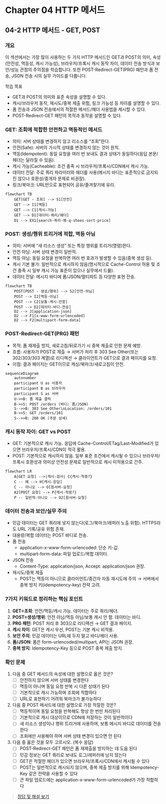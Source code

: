 # Chapter 04 HTTP 메서드

## 04-2 HTTP 메서드 - GET, POST

### 개요
이 섹션에서는 가장 많이 사용하는 두 가지 HTTP 메서드인 GET과 POST의 의미, 속성(안전성, 멱등성, 캐시 가능성), 브라우저/프록시 캐시 동작 차이, 데이터 전송 방식과 보안/성능 관점의 주의점을 학습합니다. 또한 POST-Redirect-GET(PRG) 패턴과 폼 전송, JSON 전송 시의 실무 가이드를 다룹니다.

학습 목표
- GET과 POST의 의미와 표준 속성을 설명할 수 있다.
- 캐시/브라우저 동작, 재시도/중복 제출 위험, 링크 가능성 등 차이를 설명할 수 있다.
- 폼 전송과 JSON 전송에서의 적절한 메서드/헤더 사용법을 제시할 수 있다.
- POST-Redirect-GET 패턴의 목적과 동작을 설명할 수 있다.

### GET: 조회에 적합한 안전하고 멱등적인 메서드
- 의미: 서버 상태를 변경하지 않고 리소스를 “조회”한다.
- 안전(Safe): 서버의 가시적 상태를 변경하지 않는 것이 원칙.
- 멱등(Idempotent): 동일 요청을 여러 번 보내도 결과 상태가 동일하다(응답 본문/헤더는 달라질 수 있음). 
- 캐시 가능(Cacheable): 조건 충족 시 브라우저/프록시/CDN에서 캐시 가능.
- 데이터 전달: 주로 쿼리 파라미터와 헤더를 사용(메시지 바디는 표준적으로 금지되진 않으나 호환성/중개자 문제로 비권장).
- 링크/북마크: URL만으로 표현되어 공유/즐겨찾기에 유리.

```mermaid
flowchart TB
    GET[GET - 조회] --> S1[안전]
    GET --> I1[멱등]
    GET --> C1[캐시-가능]
    GET --> D1[데이터-쿼리/헤더]
    D1 --> EX1[search-쿼리-예-q-shoes-sort-price]
```

### POST: 생성/행위 트리거에 적합, 멱등 아님
- 의미: 서버에 “새 리소스 생성” 또는 특정 행위를 트리거(명령)한다.
- 안전 아님: 서버 상태 변경이 일반적.
- 멱등 아님: 동일 요청을 반복하면 여러 번 효과가 발생할 수 있음(중복 생성 등).
- 캐시 기본 불가: 일반적으로 캐시하지 않음(명시적으로 Cache-Control 허용 및 조건 충족 시 일부 캐시 가능 표준이 있으나 실무에서 드묾).
- 데이터 전달: 메시지 바디에 폼/JSON/멀티파트 등 다양한 표현 전송.

```mermaid
flowchart TB
    POST[POST - 생성/행위] --> S2[안전-아님]
    POST --> I2[멱등-아님]
    POST --> C2[보통-캐시-안함]
    POST --> D2[데이터-바디-전송]
    D2 --> J[application-json]
    D2 --> F1[x-www-form-urlencoded]
    D2 --> F2[multipart-form-data]
```

### POST-Redirect-GET(PRG) 패턴
- 목적: 폼 재제출 방지, 새로고침/뒤로가기 시 중복 제출로 인한 문제 예방.
- 흐름: 사용자가 POST로 제출 → 서버가 처리 후 303 See Other(또는 302/303/303 계열)로 리디렉션 → 클라이언트가 GET으로 결과 페이지를 요청.
- 이점: 결과 페이지는 GET이므로 캐싱/북마크/새로고침이 안전.

```mermaid
sequenceDiagram
    autonumber
    participant U as 사용자
    participant B as 브라우저
    participant S as 서버
    U->>B: 폼 제출 클릭
    B->>S: POST /orders (바디: 폼/JSON)
    S-->>B: 303 See Other\nLocation: /orders/101
    B->>S: GET /orders/101
    S-->>B: 200 OK (주문 상세)
```

### 캐시 동작 차이: GET vs POST
- GET: 기본적으로 캐시 가능. 응답에 Cache-Control/ETag/Last-Modified가 있으면 브라우저/프록시/CDN이 적극 활용.
- POST: 기본적으로 캐시하지 않음. 일부 표준 조건에서 캐시될 수 있으나 브라우저/프록시 호환성과 의미상 안전성 문제로 일반적으로 캐시 미적용으로 간주.

```mermaid
flowchart LR
    A[GET 요청] -->|캐시-검사| C{캐시-적중?}
    C -- 예 --> H[캐시-응답]
    C -- 아니오 --> O[원서버-요청]
    A2[POST 요청] --> P{캐시-적용?}
    P -- 일반적-아니오 --> O2[원서버-요청]
```

### 데이터 전송과 보안/실무 주의
- 민감 데이터는 GET 쿼리에 넣지 않는다(로그/북마크/레퍼러 노출 위험). HTTPS라도 URL 기록/공유 위험 존재.
- 대용량/복합 데이터는 POST 바디로 전송.
- 폼 전송
  - application-x-www-form-urlencoded: 단순 키-값.
  - multipart-form-data: 파일 업로드/복합 데이터.
- JSON 전송
  - Content-Type: application/json, Accept: application/json 권장.
- 재시도/중복 제출
  - POST는 멱등이 아니므로 클라이언트/중간자 자동 재시도에 주의 → 서버에서 중복 방지 키(idempotency-key) 전략 고려.

### 7가지 키워드로 정리하는 핵심 포인트
1. **GET=조회**: 안전/멱등/캐시 가능. 데이터는 주로 쿼리/헤더. 
2. **POST=생성/행위**: 안전 아님/멱등 아님/보통 캐시 안 함. 데이터는 바디.
3. **PRG 패턴**: POST 처리 후 303으로 리디렉션 → GET 결과 페이지.
4. **캐시 차이**: GET은 캐시 우선, POST는 기본 캐시 비적용.
5. **보안 주의**: 민감 데이터는 URL에 두지 말고 바디/헤더 사용.
6. **폼/JSON**: 폼은 form-urlencoded/multipart, API는 JSON 권장.
7. **중복 방지**: Idempotency-Key 등으로 POST 중복 제출 방지.

### 확인 문제
1. 다음 중 GET 메서드의 속성에 대한 설명으로 옳은 것은?
    - [ ] 안전하지 않으며 서버 상태를 변경한다
    - [ ] 멱등이 아니며 동일 요청 반복 시 다른 상태가 된다
    - [ ] 기본적으로 캐시 가능하며 조회에 적합하다
    - [ ] URL로 표현하기 어려워 북마크가 불가능하다

2. 다음 중 POST 메서드에 대한 설명으로 가장 적절한 것은?
    - [ ] 멱등적이며 동일 요청을 반복해도 항상 한 번만 처리된다
    - [ ] 기본적으로 캐시 대상이므로 CDN에 저장하는 것이 일반적이다
    - [ ] 새 리소스 생성이나 행위 트리거에 사용하며, 보통 메시지 바디로 데이터를 전송한다
    - [ ] 조회에만 사용해야 하며 서버 상태 변경이 있으면 안 된다

3. 다음 중 옳은 것을 모두 고르시오. (복수 응답)
    - [ ] POST-Redirect-GET 패턴은 폼 재제출을 방지하는 데 도움 된다
    - [ ] 민감 정보는 GET 쿼리로 보내도 로그/레퍼러에 남지 않는다
    - [ ] GET은 적절한 헤더가 있으면 브라우저/프록시/CDN에서 캐시될 수 있다
    - [ ] POST는 일반적으로 캐시되지 않으며, 중복 제출 방지를 위해 Idempotency-Key 같은 전략을 사용할 수 있다
    - [ ] 큰 파일 업로드에는 application-x-www-form-urlencoded가 가장 적합하다

> [정답 및 해설 보기](../answers_and_explanations.md#ans-04-2-http-메서드-get-post)
